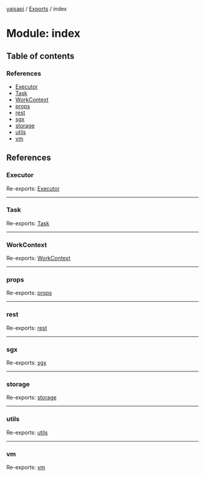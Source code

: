 [yajsapi](../README.md) / [Exports](../modules.md) / index

# Module: index

## Table of contents

### References

- [Executor](index.md#executor)
- [Task](index.md#task)
- [WorkContext](index.md#workcontext)
- [props](index.md#props)
- [rest](index.md#rest)
- [sgx](index.md#sgx)
- [storage](index.md#storage)
- [utils](index.md#utils)
- [vm](index.md#vm)

## References

### Executor

Re-exports: [Executor](../classes/executor.executor-1.md)

___

### Task

Re-exports: [Task](../classes/executor_task.task.md)

___

### WorkContext

Re-exports: [WorkContext](../classes/executor_ctx.workcontext.md)

___

### props

Re-exports: [props](props.md)

___

### rest

Re-exports: [rest](rest.md)

___

### sgx

Re-exports: [sgx](executor.md#sgx)

___

### storage

Re-exports: [storage](storage.md)

___

### utils

Re-exports: [utils](utils.md)

___

### vm

Re-exports: [vm](executor.md#vm)
